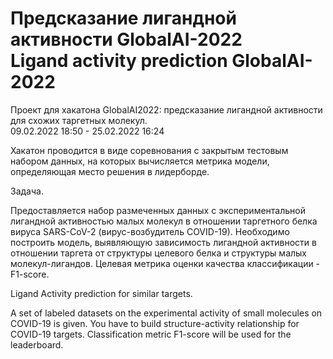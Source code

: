 # Предсказание лигандной активности GlobalAI-2022<br>Ligand activity prediction GlobalAI-2022

Проект для хакатона GlobalAI2022: предсказание лигандной активности для схожих таргетных молекул.<br>
09.02.2022 18:50 - 25.02.2022 16:24<br>

Хакатон проводится в виде соревнования с закрытым тестовым набором данных, на которых вычисляется метрика модели,
определяющая место решения в лидерборде.

Задача.

Предоставляется набор размеченных данных с экспериментальной лигандной активностью малых молекул
в отношении таргетного белка вируса SARS-CoV-2 (вирус-возбудитель COVID-19).
Необходимо построить модель, выявляющую зависимость лигандной активности в отношении таргета
от структуры целевого белка и структуры малых молекул-лигандов. 
Целевая метрика оценки качества классификации - F1-score.

Ligand Activity prediction for similar targets.

A set of labeled datasets on the experimental activity of small molecules on COVID-19 is given.
You have to build structure-activity relationship for COVID-19 targets. Classification metric F1-score will be used for the leaderboard.

